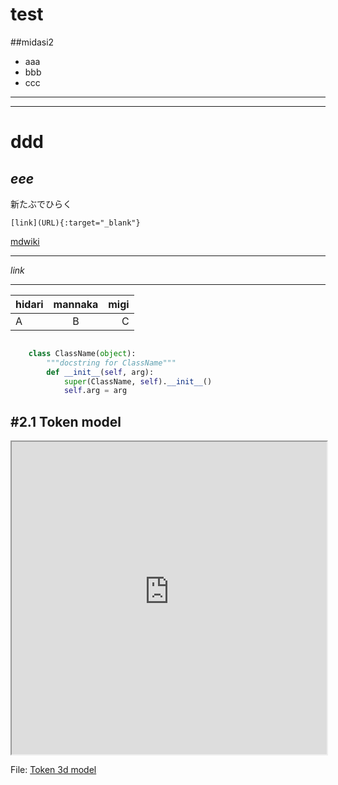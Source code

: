# test
##midasi2
- aaa
- bbb
- ccc
---
---

# ddd
## ***eee***


新たぶでひらく
```
[link](URL){:target="_blank"}
```
[mdwiki](http://dynalon.github.io/mdwiki/mdwiki)


---

_link_



---


| hidari|mannaka|migi|
|:---|:---:|---:|
| A | B | C |


```python

	class ClassName(object):
		"""docstring for ClassName"""
		def __init__(self, arg):
			super(ClassName, self).__init__()
			self.arg = arg

```



## #2.1 Token model
<iframe width="100%" height="500px" class="render-viewer" src="https://render.githubusercontent.com/view/3d?url=https%3A%2F%2Fraw.githubusercontent.com%2Fcybunk%2FFrobel-open-gifts%2Fmaster%2Ftangible-square-printable-model.stl">Viewer requires iframe.</iframe>

File: [Token 3d model](https://github.com/cybunk/Kindergarten-open-gifts/blob/master/tangible-square-printable-model.stl)

<!--
## All Participants Visualization for task A,B,C
<div style='position: relative; padding-bottom: 76%; height: 0; overflow: hidden;'><iframe id='iframe' src='galleria/plugins/flickr/gallerySearch.html?q=search:CV1VIZRESULT' scrolling='no' frameborder='0'style='width:100%; height:500px; position: absolute; top:0; left:0;' ></iframe></div>
 -->

<!-- [![IMAGE ALT TEXT HERE](http://img.youtube.com/vi/n0svuurLibQ/0.jpg)](http://www.youtube.com/watch?v=n0svuurLibQ) -->

[](http://www.youtube.com/watch?v=RMINSD7MmT4)
